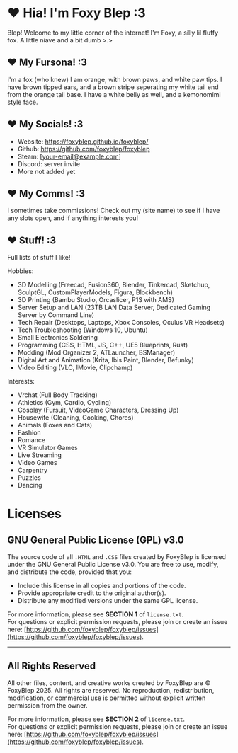 # ♥ Hia! I'm Foxy Blep :3
Blep! Welcome to my little corner of the internet! I'm Foxy, a silly lil fluffy fox. A little niave and a bit dumb >.>

## ♥ My Fursona! :3
I'm a fox (who knew) I am orange, with brown paws, and white paw tips. I have brown tipped ears, and a brown stripe seperating my white tail end from the orange tail base. I have a white belly as well, and a kemonomimi style face.

## ♥ My Socials! :3
- Website: https://foxyblep.github.io/foxyblep/
- Github: https://github.com/foxyblep/foxyblep
- Steam: [your-email@example.com]
- Discord: server invite
- More not added yet

## ♥ My Comms! :3
I sometimes take commissions! Check out my (site name) to see if I have any slots open, and if anything interests you!

## ♥ Stuff! :3
Full lists of stuff I like!

Hobbies:
- 3D Modelling (Freecad, Fusion360, Blender, Tinkercad, Sketchup, SculptGL, CustomPlayerModels, Figura, Blockbench)
- 3D Printing (Bambu Studio, Orcaslicer, P1S with AMS)
- Server Setup and LAN (23TB LAN Data Server, Dedicated Gaming Server by Command Line)
- Tech Repair (Desktops, Laptops, Xbox Consoles, Oculus VR Headsets)
- Tech Troubleshooting (Windows 10, Ubuntu)
- Small Electronics Soldering
- Programming (CSS, HTML, JS, C++, UE5 Blueprints, Rust)
- Modding (Mod Organizer 2, ATLauncher, BSManager)
- Digital Art and Animation (Krita, Ibis Paint, Blender, Befunky)
- Video Editing (VLC, IMovie, Clipchamp)

Interests:
- Vrchat (Full Body Tracking)
- Athletics (Gym, Cardio, Cycling)
- Cosplay (Fursuit, VideoGame Characters, Dressing Up)
- Housewife (Cleaning, Cooking, Chores)
- Animals (Foxes and Cats)
- Fashion
- Romance
- VR Simulator Games
- Live Streaming
- Video Games
- Carpentry
- Puzzles
- Dancing




# Licenses

## GNU General Public License (GPL) v3.0

The source code of all `.HTML` and `.CSS` files created by FoxyBlep is licensed under the GNU General Public License v3.0. You are free to use, modify, and distribute the code, provided that you:

- Include this license in all copies and portions of the code.
- Provide appropriate credit to the original author(s).
- Distribute any modified versions under the same GPL license.

For more information, please see **SECTION 1** of `license.txt`.  
For questions or explicit permission requests, please join or create an issue here: [https://github.com/foxyblep/foxyblep/issues](https://github.com/foxyblep/foxyblep/issues).

---

## All Rights Reserved

All other files, content, and creative works created by FoxyBlep are © FoxyBlep 2025. All rights are reserved. No reproduction, redistribution, modification, or commercial use is permitted without explicit written permission from the owner.

For more information, please see **SECTION 2** of `license.txt`.  
For questions or explicit permission requests, please join or create an issue here: [https://github.com/foxyblep/foxyblep/issues](https://github.com/foxyblep/foxyblep/issues).
